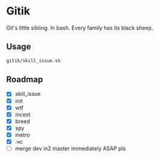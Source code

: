# Gitik

Git's little sibling. In bash. Every family has its black sheep.


## Usage
```bash
gitik/skill_issue.sh
```

## Roadmap

- [x] skill_issue
- [x] init
- [x] wtf
- [x] incest
- [x] breed
- [x] spy
- [x] metro
- [x] .чс
- [ ] merge dev in2 master immediately ASAP pls
